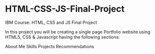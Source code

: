 # HTML-CSS-JS-Final-Project
IBM Course: HTML, CSS and JS Final Project

In this project you will be creating a single page Portfolio website using HTML5, CSS & Javascript having the following sections:

About Me
Skills
Projects
Recommendations
